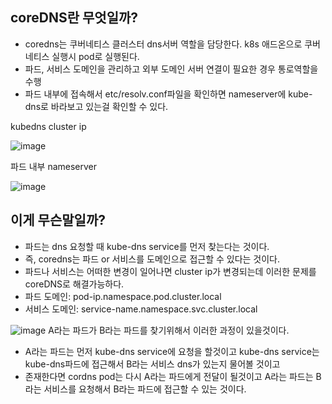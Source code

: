 ## coreDNS란 무엇일까?
- coredns는 쿠버네티스 클러스터 dns서버 역할을 담당한다. k8s 애드온으로 쿠버네티스 실행시 pod로 실행된다. 
- 파드, 서비스 도메인을 관리하고 외부 도메인 서버 연결이 필요한 경우 통로역할을 수행
- 파드 내부에 접속해서 etc/resolv.conf파일을 확인하면 nameserver에 kube-dns로 바라보고 있는걸 확인할 수 있다.

kubedns cluster ip

![image](https://github.com/youyoungnam/kubernetes-implement/assets/60678531/34e54dbf-b124-4129-bf48-6512e37174c4)


파드 내부 nameserver

![image](https://github.com/youyoungnam/kubernetes-implement/assets/60678531/652b5fa1-8298-434c-a000-0f0302646f65)

## 이게 무슨말일까? 
- 파드는 dns 요청할 때 kube-dns service를 먼저 찾는다는 것이다. 
- 즉, coredns는 파드 or 서비스를 도메인으로 접근할 수 있다는 것이다. 
- 파드나 서비스는 어떠한 변경이 일어나면 cluster ip가 변경되는데 이러한 문제를 coreDNS로 해결가능하다. 
- 파드 도메인: pod-ip.namespace.pod.cluster.local
- 서비스 도메인: service-name.namespace.svc.cluster.local

![image](https://github.com/youyoungnam/kubernetes-implement/assets/60678531/849f5411-167d-484e-ac62-c65d745a262b)
A라는 파드가 B라는 파드를 찾기위해서 이러한 과정이 있을것이다.
- A라는 파드는 먼저 kube-dns service에 요청을 할것이고 kube-dns service는 kube-dns파드에 접근해서 B라는 서비스 dns가 있는지 물어볼 것이고 
- 존재한다면 cordns pod는 다시 A라는 파드에게 전달이 될것이고 A라는 파드는 B라는 서비스를 요청해서 B라는 파드에 접근할 수 있는 것이다. 

